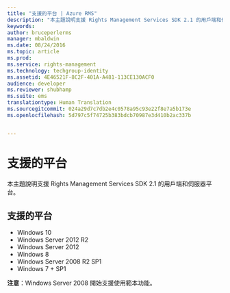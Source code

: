 ```yaml
---
title: "支援的平台 | Azure RMS"
description: "本主題說明支援 Rights Management Services SDK 2.1 的用戶端和伺服器平台。"
keywords: 
author: bruceperlerms
manager: mbaldwin
ms.date: 08/24/2016
ms.topic: article
ms.prod: 
ms.service: rights-management
ms.technology: techgroup-identity
ms.assetid: 4E46521F-8C2F-401A-A481-113CE130ACF0
audience: developer
ms.reviewer: shubhamp
ms.suite: ems
translationtype: Human Translation
ms.sourcegitcommit: 024a29d7c7db2e4c0578a95c93e22f8e7a5b173e
ms.openlocfilehash: 5d797c5f74725b383bdcb70987e3d410b2ac337b


---
```


# 支援的平台

本主題說明支援 Rights Management Services SDK 2.1 的用戶端和伺服器平台。

## 支援的平台

-   Windows 10
-   Windows Server 2012 R2
-   Windows Server 2012
-   Windows 8
-   Windows Server 2008 R2 SP1
-   Windows 7 + SP1

**注意**：Windows Server 2008 開始支援使用範本功能。

 

 

 






<!--HONumber=Aug16_HO4-->


